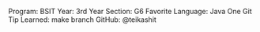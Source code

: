 Program: BSIT
Year: 3rd Year
Section: G6
Favorite Language: Java
One Git Tip Learned: make branch
GitHub: @teikashit